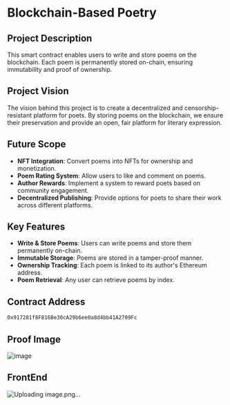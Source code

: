 # Blockchain-Based Poetry

## Project Description
This smart contract enables users to write and store poems on the blockchain. Each poem is permanently stored on-chain, ensuring immutability and proof of ownership.

## Project Vision
The vision behind this project is to create a decentralized and censorship-resistant platform for poets. By storing poems on the blockchain, we ensure their preservation and provide an open, fair platform for literary expression.

## Future Scope
- **NFT Integration**: Convert poems into NFTs for ownership and monetization.
- **Poem Rating System**: Allow users to like and comment on poems.
- **Author Rewards**: Implement a system to reward poets based on community engagement.
- **Decentralized Publishing**: Provide options for poets to share their work across different platforms.

## Key Features
- **Write & Store Poems**: Users can write poems and store them permanently on-chain.
- **Immutable Storage**: Poems are stored in a tamper-proof manner.
- **Ownership Tracking**: Each poem is linked to its author's Ethereum address.
- **Poem Retrieval**: Any user can retrieve poems by index.
## Contract Address
```sh
0x917281f8F816Be30cA29b6ee0a8d4bb41A2709Fc
```
## Proof Image 
![image](https://github.com/user-attachments/assets/644735bf-8beb-4db3-a0d9-caa782411cf7)

## FrontEnd
![Uploading image.png…]()
